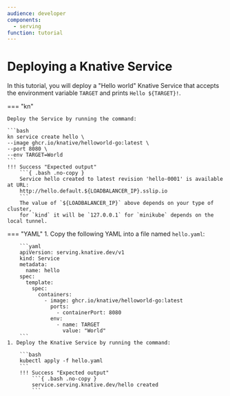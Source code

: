 ```yaml
---
audience: developer
components:
  - serving
function: tutorial
---
```


# Deploying a Knative Service

In this tutorial, you will deploy a "Hello world" Knative Service that accepts the environment variable `TARGET` and prints `Hello ${TARGET}!`.

=== "kn"

    Deploy the Service by running the command:

    ```bash
    kn service create hello \
    --image ghcr.io/knative/helloworld-go:latest \
    --port 8080 \
    --env TARGET=World
    ```
    !!! Success "Expected output"
        ```{ .bash .no-copy }
        Service hello created to latest revision 'hello-0001' is available at URL:
        http://hello.default.${LOADBALANCER_IP}.sslip.io
        ```
        The value of `${LOADBALANCER_IP}` above depends on your type of cluster,
        for `kind` it will be `127.0.0.1` for `minikube` depends on the local tunnel.

=== "YAML"
    1. Copy the following YAML into a file named `hello.yaml`:

        ```yaml
        apiVersion: serving.knative.dev/v1
        kind: Service
        metadata:
          name: hello
        spec:
          template:
            spec:
              containers:
                - image: ghcr.io/knative/helloworld-go:latest
                  ports:
                    - containerPort: 8080
                  env:
                    - name: TARGET
                      value: "World"
        ```
    1. Deploy the Knative Service by running the command:

        ```bash
        kubectl apply -f hello.yaml
        ```
        !!! Success "Expected output"
            ```{ .bash .no-copy }
            service.serving.knative.dev/hello created
            ```
